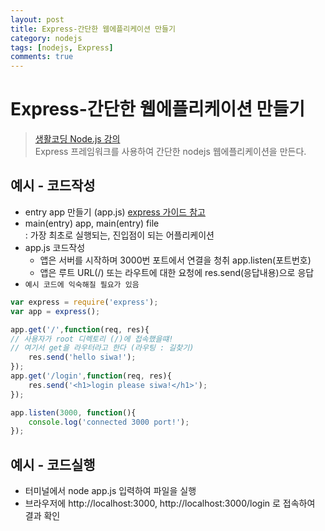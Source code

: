 ```yaml
---
layout: post
title: Express-간단한 웹에플리케이션 만들기
category: nodejs
tags: [nodejs, Express]
comments: true
---
```

# Express-간단한 웹에플리케이션 만들기
> [생활코딩 Node.js 강의](https://opentutorials.org/course/2136/11886)   
>  Express 프레임워크를 사용하여 간단한 nodejs 웹에플리케이션을 만든다.

## 예시 - 코드작성
- entry app 만들기 (app.js) [express 가이드 참고](http://expressjs.com/ko/starter/hello-world.html)
- main(entry) app, main(entry) file   
  : 가장 최초로 실행되는, 진입점이 되는 어플리케이션
- app.js 코드작성   
  - 앱은 서버를 시작하며 3000번 포트에서 연결을 청취 app.listen(포트번호)
  - 앱은 루트 URL(/) 또는 라우트에 대한 요청에 res.send(응답내용)으로 응답
- `예시 코드에 익숙해질 필요가 있음`

```javascript
var express = require('express');
var app = express();

app.get('/',function(req, res){
// 사용자가 root 디렉토리 (/)에 접속했을떄!
// 여기서 get을 라우터라고 한다 (라우팅 : 길찾기)
	res.send('hello siwa!');
});
app.get('/login',function(req, res){
	res.send('<h1>login please siwa!</h1>');
});

app.listen(3000, function(){
	console.log('connected 3000 port!');
});
```

## 예시 - 코드실행
- 터미널에서 node app.js 입력하여 파일을 실행
- 브라우저에 http://localhost:3000, http://localhost:3000/login 로 접속하여 결과 확인

